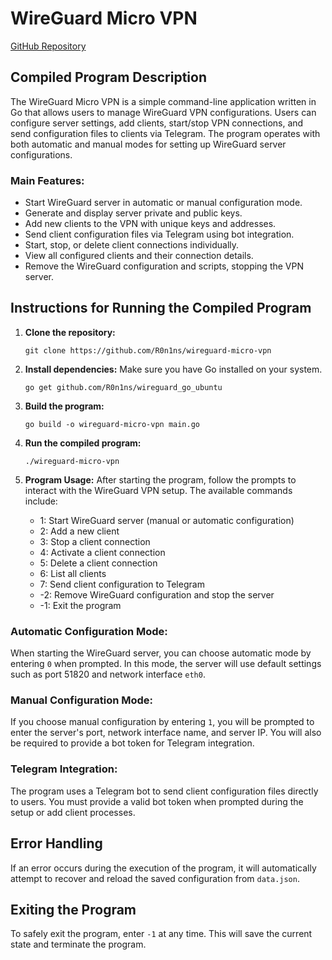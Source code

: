 <h1>WireGuard Micro VPN</h1>
  <p><a href="https://github.com/R0n1ns/wireguard-micro-vpn">GitHub Repository</a></p>

  <h2>Compiled Program Description</h2>
  <p>
      The WireGuard Micro VPN is a simple command-line application written in Go that allows users to manage WireGuard VPN configurations. 
      Users can configure server settings, add clients, start/stop VPN connections, and send configuration files to clients via Telegram. 
      The program operates with both automatic and manual modes for setting up WireGuard server configurations.
  </p>

  <h3>Main Features:</h3>
  <ul>
      <li>Start WireGuard server in automatic or manual configuration mode.</li>
      <li>Generate and display server private and public keys.</li>
      <li>Add new clients to the VPN with unique keys and addresses.</li>
      <li>Send client configuration files via Telegram using bot integration.</li>
      <li>Start, stop, or delete client connections individually.</li>
      <li>View all configured clients and their connection details.</li>
      <li>Remove the WireGuard configuration and scripts, stopping the VPN server.</li>
  </ul>

  <h2>Instructions for Running the Compiled Program</h2>
  <ol>
      <li><strong>Clone the repository:</strong></li>
      <pre><code>git clone https://github.com/R0n1ns/wireguard-micro-vpn</code></pre>

  <li><strong>Install dependencies:</strong> Make sure you have Go installed on your system.</li>
  <pre><code>go get github.com/R0n1ns/wireguard_go_ubuntu</code></pre>

  <li><strong>Build the program:</strong></li>
  <pre><code>go build -o wireguard-micro-vpn main.go</code></pre>

  <li><strong>Run the compiled program:</strong></li>
  <pre><code>./wireguard-micro-vpn</code></pre>

  <li><strong>Program Usage:</strong> After starting the program, follow the prompts to interact with the WireGuard VPN setup. The available commands include:</li>
  <ul>
      <li>1: Start WireGuard server (manual or automatic configuration)</li>
      <li>2: Add a new client</li>
      <li>3: Stop a client connection</li>
      <li>4: Activate a client connection</li>
      <li>5: Delete a client connection</li>
      <li>6: List all clients</li>
      <li>7: Send client configuration to Telegram</li>
      <li>-2: Remove WireGuard configuration and stop the server</li>
      <li>-1: Exit the program</li>
  </ul>
  </ol>

  <h3>Automatic Configuration Mode:</h3>
  <p>
      When starting the WireGuard server, you can choose automatic mode by entering <code>0</code> when prompted. 
      In this mode, the server will use default settings such as port 51820 and network interface <code>eth0</code>.
  </p>

  <h3>Manual Configuration Mode:</h3>
  <p>
      If you choose manual configuration by entering <code>1</code>, you will be prompted to enter the server's port, 
      network interface name, and server IP. You will also be required to provide a bot token for Telegram integration.
  </p>

  <h3>Telegram Integration:</h3>
  <p>
      The program uses a Telegram bot to send client configuration files directly to users. You must provide a valid bot token 
      when prompted during the setup or add client processes.
  </p>

  <h2>Error Handling</h2>
  <p>
      If an error occurs during the execution of the program, it will automatically attempt to recover and reload the saved configuration from <code>data.json</code>.
  </p>

  <h2>Exiting the Program</h2>
  <p>
      To safely exit the program, enter <code>-1</code> at any time. This will save the current state and terminate the program.
  </p>
